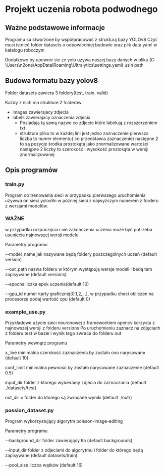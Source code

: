 # Projekt uczenia robota podwodnego

## Ważne podstawowe informacje

Programu sa stworzone by współpracować z strukturą bazy YOLOv8
Czyli musi istnieć folder datasets o odpowiedniej budowie oraz plik data.yaml w katalogu roboczym

Dodatkowo by upewnic sie ze yolo używa naszej bazy danych w pliku (C:
\Users\n2one\AppData\Roaming\Ultralytics\settings.yaml) usiń path

## Budowa formatu bazy yolov8
Folder datasets zawiera 3 foldery(test, train, valid)

Każdy z nich ma strukture 2 folderów
- images zawierajacy zdjecia
- labels zawierajacy oznaczenia zdjecia
  - Posiadają tą samą nazwe co zdjecie które labelują z rozszerzeniem txt
  - struktura pliku to w każdej lini jest jedno zaznaczenie pierwsza liczba to numer elementu( co przedstawia zaznaczenie) następne 2 to są pozycje środka prostokąta jako znormalizowane wartości następne 2 liczby to szerokość i wysokość prostokąta w wersji znormalizowanej


## Opis programów

### train.py

Program do trenowania sieci w przypadku pierwszego uruchomienia używwa on sieci yolov8n
w póżniej sieci z najwyższym numerem z forderu z wersjami modelów.

### WAŻNE

w przypadku rozpoczęcia i nie zakończenia uczenia może być potrzeba usuniecia najnowszej wersji modelu

Parametry programu

--model_name jak nazywane będą foldery poszczególnych uczeń (default version)

--out_path nazwa folderu w którym występują wersje modeli i bedą tam zapisywane (default versions)

--epochs liczka epok uczenia(default 10)

--gpu_id numer karty graficznej(0,1,2,...), w przypadku checi obliczen na procesorze podaj wartość cpu (default 0)

### example_use.py
Przykładowe użycie sieci neuronowej z frameworkiem opencv korzysta z najnowszej wersji z folderu versions
Po uruchomieniu zaznacz na zdjęciach z folderu test w bazie i wynik tego zwraca do folderu out

Parametry wewnąrz programu

x_line minimalna szerokość zaznaczenia by zostało ono narysowane (default 10)

conf_limit minimalna pewność by zostało narysowane zaznaczenie (default 0.5) 

input_dir folder z którego wybieramy zdjecia do zaznaczania (default ./datasets/test)

out_dir = folder do którego są zwracane wyniki (default ./out/)

### possion_dataset.py
Program wykorzystujący algorytm poisson-image-editing 

Parametry programu

--background_dir folder zawierający tła (default backgrounds)

--input_dir folder z zdjeciami do algorytmu i folder do którego będą zapisywane (default datasets/train)

--pool_size liczba wątków (default 16)
